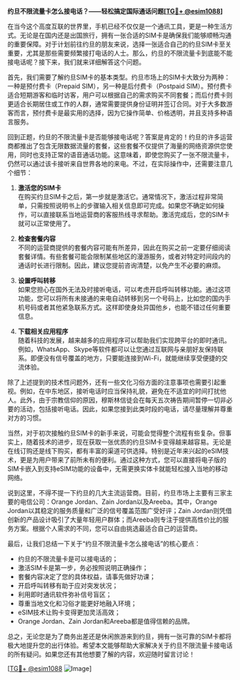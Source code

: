 **约旦不限流量卡怎么接电话？——轻松搞定国际通话问题[[TG💪+ @esim1088](https://t.me/s/esim1088)]**

在当今这个高度互联的世界里，手机已经不仅仅是一个通讯工具，更是一种生活方式。无论是在国内还是出国旅行，拥有一张合适的SIM卡是确保我们能够顺畅沟通的重要保障。对于计划前往约旦的朋友来说，选择一张适合自己的约旦SIM卡至关重要，尤其是那些需要频繁接打电话的人士。那么，约旦的不限流量卡到底能不能接电话呢？接下来，我们就来详细解答这个问题。

首先，我们需要了解约旦SIM卡的基本类型。约旦市场上的SIM卡大致分为两种：一种是预付费卡（Prepaid SIM），另一种是后付费卡（Postpaid SIM）。预付费卡适合短期游客和临时访客，用户可以根据自己的需求购买不同套餐；而后付费卡则更适合长期居住或工作的人群，通常需要提供身份证明并签订合同。对于大多数游客而言，预付费卡是最实用的选择，因为它操作简单、价格透明，并且支持多种语言服务。

回到正题，约旦的不限流量卡是否能够接电话呢？答案是肯定的！约旦的许多运营商都推出了包含无限数据流量的套餐，这些套餐不仅提供了海量的网络资源供您使用，同时也支持正常的语音通话功能。这意味着，即使您购买了一张不限流量卡，仍然可以通过该卡接听来自世界各地的来电。不过，在实际操作中，还需要注意几个细节：

1. **激活您的SIM卡**  
   在购买约旦SIM卡之后，第一步就是激活它。通常情况下，激活过程非常简单，只需按照说明书上的步骤输入相关信息即可完成。如果您不确定如何操作，可以直接联系当地运营商的客服热线寻求帮助。激活完成后，您的SIM卡就可以正常使用了。

2. **检查套餐内容**  
   不同的运营商提供的套餐内容可能有所差异，因此在购买之前一定要仔细阅读套餐详情。有些套餐可能会限制某些地区的漫游服务，或者对特定时间段内的通话时长进行限制。因此，建议您提前咨询清楚，以免产生不必要的麻烦。

3. **设置呼叫转移**  
   如果您担心在国外无法及时接听电话，可以考虑开启呼叫转移功能。通过这项功能，您可以将所有未接通的来电自动转移到另一个号码上，比如您的国内手机号码或者其他紧急联系方式。这样即使身处异国他乡，也能不错过任何重要信息。

4. **下载相关应用程序**  
   随着科技的发展，越来越多的应用程序可以帮助我们实现跨平台的即时通讯。例如，WhatsApp、Skype等软件都可以让您通过互联网与亲朋好友保持联系。即便没有信号覆盖的地方，只要能连接到Wi-Fi，就能继续享受便捷的交流体验。

除了上述提到的技术性问题外，还有一些文化习俗方面的注意事项也需要引起重视。例如，在中东地区，接听电话时应当保持礼貌，避免在不适宜的时间打扰他人。此外，由于宗教信仰的原因，穆斯林信徒会在每天五次祷告期间暂停一切非必要的活动，包括接听电话。因此，如果您接到此类时段的电话，请尽量理解并尊重对方的习惯。

当然，对于初次接触约旦SIM卡的新手来说，可能会觉得整个流程有些复杂。但事实上，随着技术的进步，现在获取一张优质的约旦SIM卡变得越来越容易。无论是在线订购还是线下购买，都有丰富的渠道可供选择。特别是近年来兴起的eSIM技术，更是为用户带来了前所未有的便利。通过这种方式，您可以直接将电子版的SIM卡嵌入到支持eSIM功能的设备中，无需更换实体卡就能轻松接入当地的移动网络。

说到这里，不得不提一下约旦的几大主流运营商。目前，约旦市场上主要有三家主要的电信公司：Orange Jordan、Zain Jordan以及Areeba。其中，Orange Jordan以其稳定的服务质量和广泛的信号覆盖范围广受好评；Zain Jordan则凭借创新的产品设计吸引了大量年轻用户群体；而Areeba则专注于提供高性价比的服务方案。根据个人需求的不同，您可以自由挑选最适合自己的运营商。

最后，让我们总结一下关于“约旦不限流量卡怎么接电话”的核心要点：
- 约旦的不限流量卡是可以接电话的；
- 激活SIM卡是第一步，务必按照说明正确操作；
- 套餐内容决定了您的具体权益，请事先做好功课；
- 开启呼叫转移有助于应对突发状况；
- 利用即时通讯软件弥补信号盲区；
- 尊重当地文化和习俗才能更好地融入环境；
- eSIM技术让购卡变得更加灵活高效；
- Orange Jordan、Zain Jordan和Areeba都是值得信赖的品牌。

总之，无论您是为了商务出差还是休闲旅游来到约旦，拥有一张可靠的SIM卡都将极大地提升您的出行体验。希望本文能够帮助大家解决关于约旦不限流量卡接电话的所有疑问。如果您还有其他想要了解的内容，欢迎随时留言讨论！

[[TG💪+ @esim1088](https://t.me/s/esim1088) ![Image](https://i.postimg.cc/4NQfJmqS/Snipaste-2025-05-13-00-14-12.png)]